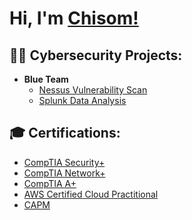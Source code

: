 <h1>Hi, I'm <a href="https://www.linkedin.com/in/chisomo/">Chisom!</a> </h1>
  

<h2>👨‍💻 Cybersecurity Projects:</h2>

- <b>Blue Team</b>
  - [Nessus Vulnerability Scan](https://github.com/ChisomL/VulnerabilityScan)
  - [Splunk Data Analysis](https://github.com/ChisomL/Centralized-Logging-Solution)
  

<h2>🎓 Certifications:</h2>

- [CompTIA Security+](https://www.credly.com/badges/c77b7dd9-cf24-401b-bbbb-e4fef5974afd/public_url)
- [CompTIA Network+](https://www.credly.com/badges/59109254-845a-4a6d-8b64-b1e7833b12d4/public_url)
- [CompTIA A+](https://www.credly.com/badges/a5b3e3ed-6e83-4123-9ea6-dd8db334fe04/public_url)
- [AWS Certified Cloud Practitional](https://www.credly.com/badges/1ce7953f-2a37-4bfd-9a14-438c73621145/public_url)
- [CAPM](https://www.credly.com/badges/ff7f813e-b80d-4c7e-95e2-78590bb94880/public_url)
